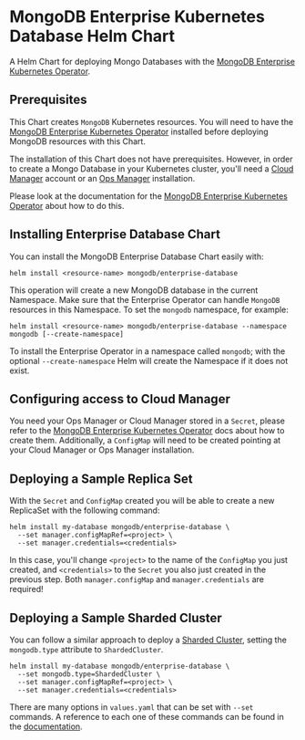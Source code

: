 # MongoDB Enterprise Kubernetes Database Helm Chart

A Helm Chart for deploying Mongo Databases with the [MongoDB Enterprise
Kubernetes Operator](https://github.com/mongodb/mongodb-enterprise-kubernetes).

## Prerequisites

This Chart creates `MongoDB` Kubernetes resources. You will need to have the
[MongoDB Enterprise Kubernetes Operator](../enterprise-operator) installed before
deploying MongoDB resources with this Chart.

The installation of this Chart does not have prerequisites. However, in order to
create a Mongo Database in your Kubernetes cluster, you'll need a [Cloud
Manager](https://cloud.mongodb.com) account or an [Ops
Manager](https://www.mongodb.com/products/ops-manager) installation.

Please look at the documentation for the [MongoDB Enterprise Kubernetes
Operator](../enterprise-operator) about how to do this.

## Installing Enterprise Database Chart

You can install the MongoDB Enterprise Database Chart easily with:

``` shell
helm install <resource-name> mongodb/enterprise-database
```

This operation will create a new MongoDB database in the current Namespace. Make
sure that the Enterprise Operator can handle `MongoDB` resources in this
Namespace. To set the `mongodb` namespace, for example:

``` shell
helm install <resource-name> mongodb/enterprise-database --namespace mongodb [--create-namespace]
```

To install the Enterprise Operator in a namespace called `mongodb`; with the
optional `--create-namespace` Helm will create the Namespace if it does not exist.

## Configuring access to Cloud Manager

You need your Ops Manager or Cloud Manager stored in a `Secret`, please refer to
the [MongoDB Enterprise Kubernetes Operator](../enterprise-operator) docs about how
to create them. Additionally, a `ConfigMap` will need to be created pointing at your
Cloud Manager or Ops Manager installation.

## Deploying a Sample Replica Set

With the `Secret` and `ConfigMap` created you will be able to create a new
ReplicaSet with the following command:

```
helm install my-database mongodb/enterprise-database \
  --set manager.configMapRef=<project> \
  --set manager.credentials=<credentials>
```

In this case, you'll change `<project>` to the name of the `ConfigMap` you just
created, and `<credentials>` to the `Secret` you also just created in the
previous step. Both `manager.configMap` and `manager.credentials` are required!

## Deploying a Sample Sharded Cluster

You can follow a similar approach to deploy a [Sharded
Cluster](https://docs.mongodb.com/manual/core/sharded-cluster-components/),
setting the `mongodb.type` attribute to `ShardedCluster`.

```
helm install my-database mongodb/enterprise-database \
  --set mongodb.type=ShardedCluster \
  --set manager.configMapRef=<project> \
  --set manager.credentials=<credentials>
```

There are many options in `values.yaml` that can be set with `--set` commands. A
reference to each one of these commands can be found in the
[documentation](https://docs.mongodb.com/kubernetes-operator/stable/reference/k8s-operator-specification).
